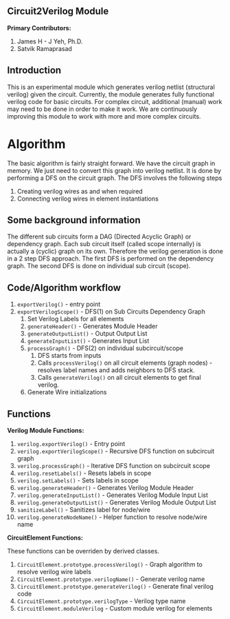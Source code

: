 ## Circuit2Verilog Module

**Primary Contributors:**

1. James H - J Yeh, Ph.D.
2. Satvik Ramaprasad

## Introduction

This is an experimental module which generates verilog netlist (structural
verilog) given the circuit. Currently, the module generates fully functional
verilog code for basic circuits. For complex circuit, additional (manual) work
may need to be done in order to make it work. We are continuously improving this
module to work with more and more complex circuits.


# Algorithm

The basic algorithm is fairly straight forward. We have the circuit graph in
memory. We just need to convert this graph into verilog netlist. It is done by
performing a DFS on the circuit graph. The DFS involves the following steps
1. Creating verilog wires as and when required
2. Connecting verilog wires in element instantiations

## Some background information
The different sub circuits form a DAG (Directed Acyclic Graph) or dependency
graph. Each sub circuit itself (called scope internally) is actually a (cyclic)
graph on its own. Therefore the verilog generation is done in a 2 step DFS
approach. The first DFS is performed on the dependency graph. The second DFS is
done on individual sub circuit (scope).

## Code/Algorithm workflow

1. `exportVerilog()` - entry point
2. `exportVerilogScope()` - DFS(1) on Sub Circuits Dependency Graph
    1. Set Verilog Labels for all elements
    2. `generateHeader()` - Generates Module Header
    3. `generateOutputList()` - Output Output List
    4. `generateInputList()` - Generates Input List
    5. `processGraph()` -  DFS(2) on individual subcircuit/scope
        1. DFS starts from inputs
        2. Calls `processVerilog()` on all circuit elements (graph nodes) - resolves label names and adds neighbors to DFS stack.
        3. Calls `generateVerilog()` on all circuit elements to get final verilog.
    6. Generate Wire initializations


## Functions
**Verilog Module Functions:**
1. `verilog.exportVerilog()` - Entry point
1. `verilog.exportVerilogScope()` - Recursive DFS function on subcircuit graph
1. `verilog.processGraph()` - Iterative DFS function on subcircuit scope
1. `verilog.resetLabels()` - Resets labels in scope
1. `verilog.setLabels()` - Sets labels in scope
1. `verilog.generateHeader()` - Generates Verilog Module Header
1. `verilog.generateInputList()` - Generates Verilog Module Input List
1. `verilog.generateOutputList()` - Generates Verilog Module Output List
1. `sanitizeLabel()` - Sanitizes label for node/wire
1. `verilog.generateNodeName()` - Helper function to resolve node/wire name

**CircuitElement Functions:**

These functions can be overriden by derived classes.

1. `CircuitElement.prototype.processVerilog()` - Graph algorithm to resolve verilog wire labels
1. `CircuitElement.prototype.verilogName()` - Generate verilog name
1. `CircuitElement.prototype.generateVerilog()` - Generate final verilog code
1. `CircuitElement.prototype.verilogType` - Verilog type name
1. `CircuitElement.moduleVerilog` - Custom module verilog for elements